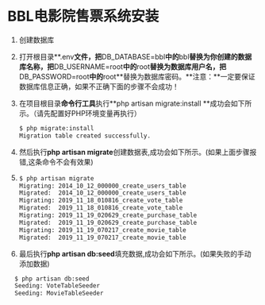 # BBL电影院售票系统安装

1. 创建数据库

2. 打开根目录**.env**文件，把**DB_DATABASE=bbl**中的**bbl**替换为你创建的数据库名称，把**DB_USERNAME=root**中的**root**替换为数据库用户名，把**DB_PASSWORD=root**中的**root**替换为数据库密码。**注意：**一定要保证数据库信息正确，如果不正确下面的步骤不会成功！

3. 在项目根目录**命令行工具**执行**php artisan migrate:install **成功会如下所示。（请先配置好PHP环境变量再执行）

   ````bash
   $ php migrate:install
   Migration table created successfully.
   ````

4. 然后执行**php artisan migrate**创建数据表,成功会如下所示。(如果上面步骤报错,这条命令不会有效果)

5. ````bash
   $ php artisan migrate
   Migrating: 2014_10_12_000000_create_users_table
   Migrated:  2014_10_12_000000_create_users_table
   Migrating: 2019_11_18_010816_create_vote_table
   Migrated:  2019_11_18_010816_create_vote_table
   Migrating: 2019_11_19_020629_create_purchase_table
   Migrated:  2019_11_19_020629_create_purchase_table
   Migrating: 2019_11_19_070217_create_movie_table
   Migrated:  2019_11_19_070217_create_movie_table
   ````

6. 最后执行**php artisan db:seed**填充数据,成功会如下所示。(如果失败的手动添加数据)

 ````bash
   $ php artisan db:seed 
   Seeding: VoteTableSeeder
   Seeding: MovieTableSeeder
 ````
